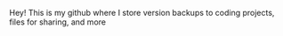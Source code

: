 Hey! This is my github where I store version backups to coding projects, files for sharing, and more
<!--
Why are you here?
-->
